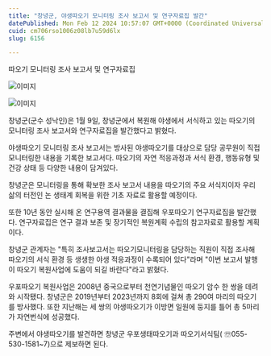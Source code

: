 ```yaml
---
title: "창녕군, 야생따오기 모니터링 조사 보고서 및 연구자료집 발간"
datePublished: Mon Feb 12 2024 10:57:07 GMT+0000 (Coordinated Universal Time)
cuid: cm706rso1006z08lb7u59d6lx
slug: 6156

---
```



따오기 모니터링 조사 보고서 및 연구자료집

![이미지](https://cdn.hashnode.com/res/hashnode/image/upload/v1739260458012/6d68d76a-a032-459d-8075-0ab6c327588d.jpeg)

![이미지](https://cdn.hashnode.com/res/hashnode/image/upload/v1739260459669/9e354d70-4b8a-40ac-894f-7e3be7150d1d.jpeg)

창녕군(군수 성낙인)은 1월 9일, 창녕군에서 복원해 야생에서 서식하고 있는 따오기의 모니터링 조사 보고서와 연구자료집을 발간했다고 밝혔다.

야생따오기 모니터링 조사 보고서는 방사된 야생따오기를 대상으로 담당 공무원이 직접 모니터링한 내용을 기록한 보고서다. 따오기의 자연 적응과정과 서식 환경, 행동유형 및 건강 상태 등 다양한 내용이 담겨있다.

창녕군은 모니터링을 통해 확보한 조사 보고서 내용을 따오기의 주요 서식지이자 우리 삶의 터전인 논 생태계 회복을 위한 기초 자료로 활용할 예정이다.

또한 10년 동안 실시해 온 연구용역 결과물을 결집해 우포따오기 연구자료집을 발간했다. 연구자료집은 연구 결과 보존 및 장기적인 복원계획 수립의 참고자료로 활용할 계획이다.

창녕군 관계자는 "특히 조사보고서는 따오기모니터링을 담당하는 직원이 직접 조사해 따오기의 서식 환경 등 생생한 야생 적응과정이 수록되어 있다"라며 "이번 보고서 발행이 따오기 복원사업에 도움이 되길 바란다"라고 밝혔다.

우포따오기 복원사업은 2008년 중국으로부터 천연기념물인 따오기 암수 한 쌍을 데려와 시작됐다. 창녕군은 2019년부터 2023년까지 8회에 걸쳐 총 290여 마리의 따오기를 방사했다. 또한 지난해는 세 쌍의 야생따오기가 이방면 일원에 둥지를 틀어 총 5마리가 자연번식에 성공했다.

주변에서 야생따오기를 발견하면 창녕군 우포생태따오기과 따오기서식팀( ☏055-530-1581~7)으로 제보하면 된다.